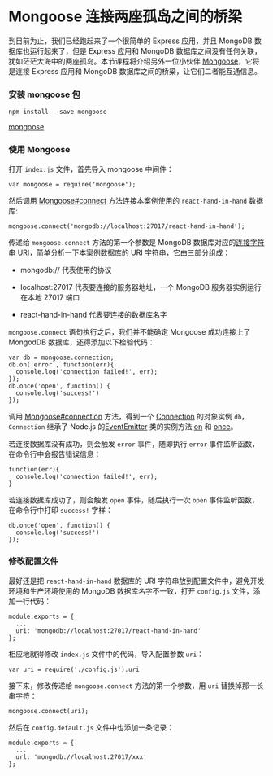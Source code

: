 # Mongoose 连接两座孤岛之间的桥梁

到目前为止，我们已经跑起来了一个很简单的 Express 应用，并且 MongoDB 数据库也运行起来了，但是 Express 应用和 MongoDB 数据库之间没有任何关联，犹如茫茫大海中的两座孤岛。本节课程将介绍另外一位小伙伴 [Mongoose](http://mongoosejs.com/)，它将是连接 Express 应用和 MongoDB 数据库之间的桥梁，让它们二者能互通信息。

### 安装 mongoose 包

```
npm install --save mongoose
```

[mongoose](https://www.npmjs.com/package/mongoose)

### 使用 Mongoose

打开 `index.js` 文件，首先导入 mongoose 中间件：

```
var mongoose = require('mongoose');
```

然后调用 [Mongoose#connect](http://mongoosejs.com/docs/api.html#index_Mongoose-connect) 方法连接本案例使用的 `react-hand-in-hand` 数据库:

```
mongoose.connect('mongodb://localhost:27017/react-hand-in-hand');
```

传递给 `mongoose.connect` 方法的第一个参数是 MongoDB 数据库对应的[连接字符串 URI](https://docs.mongodb.com/manual/reference/connection-string/)，简单分析一下本案例数据库的 URI 字符串，它由三部分组成：

* mongodb:// 代表使用的协议

* localhost:27017 代表要连接的服务器地址，一个 MongoDB 服务器实例运行在本地 27017 端口

* react-hand-in-hand 代表要连接的数据库名字

`mongoose.connect` 语句执行之后，我们并不能确定 Mongoose 成功连接上了 MongodDB 数据库，还得添加以下检验代码：

```
var db = mongoose.connection;
db.on('error', function(err){
  console.log('connection failed!', err);
});
db.once('open', function() {
  console.log('success!')
});
```

调用 [Mongoose#connection](http://mongoosejs.com/docs/api.html#index_Mongoose-Connection) 方法，得到一个 [Connection](http://mongoosejs.com/docs/api.html#connection_Connection) 的对象实例 `db`，`Connection` 继承了 Node.js 的[EventEmitter](https://nodejs.org/api/events.html#events_class_events_eventemitter) 类的实例方法 [on](https://nodejs.org/api/events.html#events_emitter_on_eventname_listener) 和 [once](https://nodejs.org/api/events.html#events_emitter_once_eventname_listener)。

若连接数据库没有成功，则会触发 `error` 事件，随即执行 `error` 事件监听函数，在命令行中会报告错误信息：

```
function(err){
  console.log('connection failed!', err);
}
```

若连接数据库成功了，则会触发 `open` 事件，随后执行一次 `open` 事件监听函数，在命令行中打印 `success!` 字样：

```
db.once('open', function() {
  console.log('success!')
});
```

### 修改配置文件

最好还是把 `react-hand-in-hand` 数据库的 URI 字符串放到配置文件中，避免开发环境和生产环境使用的 MongoDB 数据库名字不一致，打开 `config.js` 文件，添加一行代码：

```
module.exports = {
  ...
  uri: 'mongodb://localhost:27017/react-hand-in-hand'
};
```

相应地就得修改 `index.js` 文件中的代码，导入配置参数 `uri`：

```
var uri = require('./config.js').uri
```

接下来，修改传递给 `mongoose.connect` 方法的第一个参数，用 `uri` 替换掉那一长串字符：

```
mongoose.connect(uri);
```

然后在 `config.default.js` 文件中也添加一条记录：

```
module.exports = {
  ...
  url: 'mongodb://localhost:27017/xxx'
};
```
